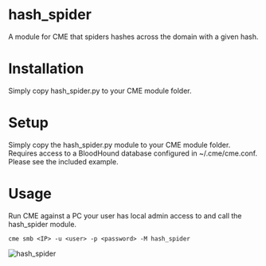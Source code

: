 # hash_spider
A module for CME that spiders hashes across the domain with a given hash.

# Installation
Simply copy hash_spider.py to your CME module folder.

# Setup
Simply copy the hash_spider.py module to your CME module folder. Requires access to a BloodHound database configured in ~/.cme/cme.conf. Please see the included example.

# Usage
Run CME against a PC your user has local admin access to and call the hash_spider module.
```
cme smb <IP> -u <user> -p <password> -M hash_spider
```
![hash_spider](https://user-images.githubusercontent.com/86318031/151194508-52972e02-8fea-411a-834f-06dd7ea3aeb5.png)
